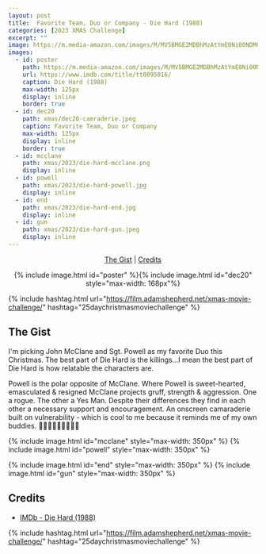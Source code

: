 ```yaml
---
layout: post
title:  Favorite Team, Duo or Company - Die Hard (1988)
categories: [2023 XMAS Challenge]
excerpt: ""
image: https://m.media-amazon.com/images/M/MV5BMGE2MDBhMzAtYmE0Ni00NDM0LWE1ZTctNWM5YmVmNmExZTdhXkEyXkFqcGdeQXVyNDUzOTQ5MjY@._V1_FMjpg_UX810_.jpg
images:
  - id: poster
    path: https://m.media-amazon.com/images/M/MV5BMGE2MDBhMzAtYmE0Ni00NDM0LWE1ZTctNWM5YmVmNmExZTdhXkEyXkFqcGdeQXVyNDUzOTQ5MjY@._V1_FMjpg_UX810_.jpg
    url: https://www.imdb.com/title/tt0095016/
    caption: Die Hard (1988)
    max-width: 125px
    display: inline
    border: true
  - id: dec20
    path: xmas/dec20-camraderie.jpeg
    caption: Favorite Team, Duo or Company
    max-width: 125px
    display: inline
    border: true
  - id: mcclane
    path: xmas/2023/die-hard-mcclane.png
    display: inline
  - id: powell
    path: xmas/2023/die-hard-powell.jpg
    display: inline
  - id: end
    path: xmas/2023/die-hard-end.jpg
    display: inline
  - id: gun
    path: xmas/2023/die-hard-gun.jpeg
    display: inline
---
```


<div style="text-align: center">
  <p><a href="#the-gist">The Gist</a> | <a href="#credits">Credits</a></p>
  <p>{% include image.html id="poster" %}{% include image.html id="dec20" style="max-width: 168px"%}</p>
</div>

{% include hashtag.html url="https://film.adamshepherd.net/xmas-movie-challenge/" hashtag="25daychristmasmoviechallenge" %}

## The Gist

I'm picking John McClane and Sgt. Powell as my favorite Duo this Christmas.  The best part of Die Hard is the killings...I mean the best part of Die Hard is how relatable the characters are. 

Powell is the polar opposite of McClane. Where Powell is sweet-hearted, emasculated & resigned McClane projects gruff, strength & aggression. One a rogue. The other a Yes Man. Despite their differences they find in each other a necessary support and encouragement. An onscreen camaraderie built on vulnerability - which is cool to me because it reminds me of my own buddies. 💛💛🔫🔫👮‍♂️👮🏿‍♂️

  {% include image.html id="mcclane" style="max-width: 350px" %}
  {% include image.html id="powell" style="max-width: 350px" %}
  
  {% include image.html id="end" style="max-width: 350px" %}
  {% include image.html id="gun" style="max-width: 350px" %}

## Credits

* [IMDb - Die Hard (1988)](https://www.imdb.com/title/tt0095016/)


{% include hashtag.html url="https://film.adamshepherd.net/xmas-movie-challenge/" hashtag="25daychristmasmoviechallenge" %}

<p>&nbsp;</p>
